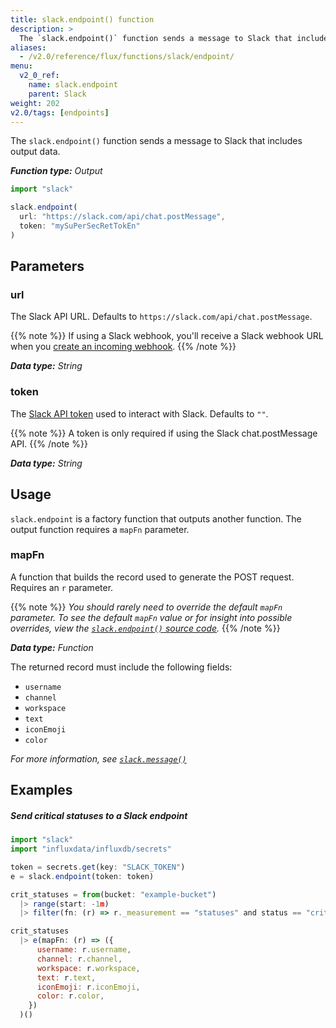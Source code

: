```yaml
---
title: slack.endpoint() function
description: >
  The `slack.endpoint()` function sends a message to Slack that includes output data.
aliases:
  - /v2.0/reference/flux/functions/slack/endpoint/
menu:
  v2_0_ref:
    name: slack.endpoint
    parent: Slack
weight: 202
v2.0/tags: [endpoints]
---
```


The `slack.endpoint()` function sends a message to Slack that includes output data.

_**Function type:** Output_

```js
import "slack"

slack.endpoint(
  url: "https://slack.com/api/chat.postMessage",
  token: "mySuPerSecRetTokEn"
)
```

## Parameters

### url
The Slack API URL.
Defaults to `https://slack.com/api/chat.postMessage`.

{{% note %}}
If using a Slack webhook, you'll receive a Slack webhook URL when you
[create an incoming webhook](https://api.slack.com/incoming-webhooks#create_a_webhook).
{{% /note %}}

_**Data type:** String_

### token
The [Slack API token](https://get.slack.help/hc/en-us/articles/215770388-Create-and-regenerate-API-tokens)
used to interact with Slack.
Defaults to `""`.

{{% note %}}
A token is only required if using the Slack chat.postMessage API.
{{% /note %}}

_**Data type:** String_

## Usage
`slack.endpoint` is a factory function that outputs another function.
The output function requires a `mapFn` parameter.

### mapFn
A function that builds the record used to generate the POST request.
Requires an  `r` parameter.

{{% note %}}
_You should rarely need to override the default `mapFn` parameter.
To see the default `mapFn` value or for insight into possible overrides, view the
[`slack.endpoint()` source code](https://github.com/influxdata/flux/blob/master/stdlib/slack/slack.flux)._
{{% /note %}}

_**Data type:** Function_

The returned record must include the following fields:

- `username`
- `channel`
- `workspace`
- `text`
- `iconEmoji`
- `color`

_For more information, see [`slack.message()`](/v2.0/reference/flux/stdlib/slack/message/)_

## Examples

##### Send critical statuses to a Slack endpoint
```js
import "slack"
import "influxdata/influxdb/secrets"

token = secrets.get(key: "SLACK_TOKEN")
e = slack.endpoint(token: token)

crit_statuses = from(bucket: "example-bucket")
  |> range(start: -1m)
  |> filter(fn: (r) => r._measurement == "statuses" and status == "crit")

crit_statuses
  |> e(mapFn: (r) => ({
      username: r.username,
      channel: r.channel,
      workspace: r.workspace,
      text: r.text,
      iconEmoji: r.iconEmoji,
      color: r.color,
    })
  )()
```
